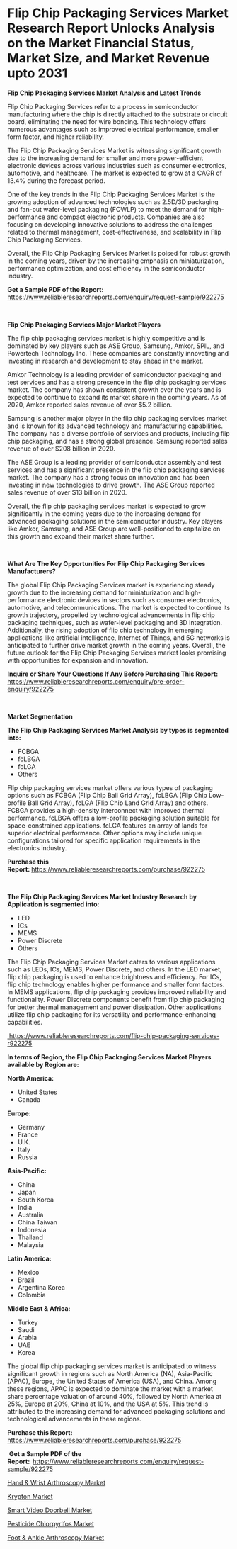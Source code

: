 <p><h1>Flip Chip Packaging Services Market Research Report Unlocks Analysis on the Market Financial Status, Market Size, and Market Revenue upto 2031</h1></p><p><strong>Flip Chip Packaging Services Market Analysis and Latest Trends</strong></p>
<p><p>Flip Chip Packaging Services refer to a process in semiconductor manufacturing where the chip is directly attached to the substrate or circuit board, eliminating the need for wire bonding. This technology offers numerous advantages such as improved electrical performance, smaller form factor, and higher reliability.</p><p>The Flip Chip Packaging Services Market is witnessing significant growth due to the increasing demand for smaller and more power-efficient electronic devices across various industries such as consumer electronics, automotive, and healthcare. The market is expected to grow at a CAGR of 13.4% during the forecast period.</p><p>One of the key trends in the Flip Chip Packaging Services Market is the growing adoption of advanced technologies such as 2.5D/3D packaging and fan-out wafer-level packaging (FOWLP) to meet the demand for high-performance and compact electronic products. Companies are also focusing on developing innovative solutions to address the challenges related to thermal management, cost-effectiveness, and scalability in Flip Chip Packaging Services.</p><p>Overall, the Flip Chip Packaging Services Market is poised for robust growth in the coming years, driven by the increasing emphasis on miniaturization, performance optimization, and cost efficiency in the semiconductor industry.</p></p>
<p><strong>Get a Sample PDF of the Report:&nbsp;</strong> <a href="https://www.reliableresearchreports.com/enquiry/request-sample/922275">https://www.reliableresearchreports.com/enquiry/request-sample/922275</a></p>
<p>&nbsp;</p>
<p><strong>Flip Chip Packaging Services Major Market Players</strong></p>
<p><p>The flip chip packaging services market is highly competitive and is dominated by key players such as ASE Group, Samsung, Amkor, SPIL, and Powertech Technology Inc. These companies are constantly innovating and investing in research and development to stay ahead in the market.</p><p>Amkor Technology is a leading provider of semiconductor packaging and test services and has a strong presence in the flip chip packaging services market. The company has shown consistent growth over the years and is expected to continue to expand its market share in the coming years. As of 2020, Amkor reported sales revenue of over $5.2 billion.</p><p>Samsung is another major player in the flip chip packaging services market and is known for its advanced technology and manufacturing capabilities. The company has a diverse portfolio of services and products, including flip chip packaging, and has a strong global presence. Samsung reported sales revenue of over $208 billion in 2020.</p><p>The ASE Group is a leading provider of semiconductor assembly and test services and has a significant presence in the flip chip packaging services market. The company has a strong focus on innovation and has been investing in new technologies to drive growth. The ASE Group reported sales revenue of over $13 billion in 2020.</p><p>Overall, the flip chip packaging services market is expected to grow significantly in the coming years due to the increasing demand for advanced packaging solutions in the semiconductor industry. Key players like Amkor, Samsung, and ASE Group are well-positioned to capitalize on this growth and expand their market share further.</p></p>
<p>&nbsp;</p>
<p><strong>What Are The Key Opportunities For Flip Chip Packaging Services Manufacturers?</strong></p>
<p><p>The global Flip Chip Packaging Services market is experiencing steady growth due to the increasing demand for miniaturization and high-performance electronic devices in sectors such as consumer electronics, automotive, and telecommunications. The market is expected to continue its growth trajectory, propelled by technological advancements in flip chip packaging techniques, such as wafer-level packaging and 3D integration. Additionally, the rising adoption of flip chip technology in emerging applications like artificial intelligence, Internet of Things, and 5G networks is anticipated to further drive market growth in the coming years. Overall, the future outlook for the Flip Chip Packaging Services market looks promising with opportunities for expansion and innovation.</p></p>
<p><strong>Inquire or Share Your Questions If Any Before Purchasing This Report:</strong> <a href="https://www.reliableresearchreports.com/enquiry/pre-order-enquiry/922275">https://www.reliableresearchreports.com/enquiry/pre-order-enquiry/922275</a></p>
<p>&nbsp;</p>
<p><strong>Market Segmentation</strong></p>
<p><strong>The Flip Chip Packaging Services Market Analysis by types is segmented into:</strong></p>
<p><ul><li>FCBGA</li><li>fcLBGA</li><li>fcLGA</li><li>Others</li></ul></p>
<p><p>Flip chip packaging services market offers various types of packaging options such as FCBGA (Flip Chip Ball Grid Array), fcLBGA (Flip Chip Low-profile Ball Grid Array), fcLGA (Flip Chip Land Grid Array) and others. FCBGA provides a high-density interconnect with improved thermal performance. fcLBGA offers a low-profile packaging solution suitable for space-constrained applications. fcLGA features an array of lands for superior electrical performance. Other options may include unique configurations tailored for specific application requirements in the electronics industry.</p></p>
<p><strong>Purchase this Report:&nbsp;</strong><a href="https://www.reliableresearchreports.com/purchase/922275">https://www.reliableresearchreports.com/purchase/922275</a></p>
<p>&nbsp;</p>
<p><strong>The Flip Chip Packaging Services Market Industry Research by Application is segmented into:</strong></p>
<p><ul><li>LED</li><li>ICs</li><li>MEMS</li><li>Power Discrete</li><li>Others</li></ul></p>
<p><p>The Flip Chip Packaging Services Market caters to various applications such as LEDs, ICs, MEMS, Power Discrete, and others. In the LED market, flip chip packaging is used to enhance brightness and efficiency. For ICs, flip chip technology enables higher performance and smaller form factors. In MEMS applications, flip chip packaging provides improved reliability and functionality. Power Discrete components benefit from flip chip packaging for better thermal management and power dissipation. Other applications utilize flip chip packaging for its versatility and performance-enhancing capabilities.</p></p>
<p><a href="https://www.reliableresearchreports.com/flip-chip-packaging-services-r922275">&nbsp;https://www.reliableresearchreports.com/flip-chip-packaging-services-r922275</a></p>
<p><strong>In terms of Region, the Flip Chip Packaging Services Market Players available by Region are:</strong></p>
<p>
    <p> <strong> North America: </strong>
        <ul>
            <li>United States</li>
            <li>Canada</li>
        </ul>
        </p> 
    <p> <strong> Europe: </strong>
        <ul>
            <li>Germany</li>
            <li>France</li>
            <li>U.K.</li>
            <li>Italy</li>
            <li>Russia</li>
        </ul>
        </p> 
    <p> <strong> Asia-Pacific: </strong>
        <ul>
            <li>China</li>
            <li>Japan</li>
            <li>South Korea</li>
            <li>India</li>
            <li>Australia</li>
            <li>China Taiwan</li>
            <li>Indonesia</li>
            <li>Thailand</li>
            <li>Malaysia</li>
        </ul>
        </p> 
    <p> <strong> Latin America: </strong>
        <ul>
            <li>Mexico</li>
            <li>Brazil</li>
            <li>Argentina Korea</li>
            <li>Colombia</li>
        </ul>
        </p> 
    <p> <strong> Middle East & Africa: </strong>
        <ul>
            <li>Turkey</li>
            <li>Saudi</li>
            <li>Arabia</li>
            <li>UAE</li>
            <li>Korea</li>
        </ul>
    </p>
    </p>
<p><p>The global flip chip packaging services market is anticipated to witness significant growth in regions such as North America (NA), Asia-Pacific (APAC), Europe, the United States of America (USA), and China. Among these regions, APAC is expected to dominate the market with a market share percentage valuation of around 40%, followed by North America at 25%, Europe at 20%, China at 10%, and the USA at 5%. This trend is attributed to the increasing demand for advanced packaging solutions and technological advancements in these regions.</p></p>
<p><strong>Purchase this Report: </strong><a href="https://www.reliableresearchreports.com/purchase/922275">https://www.reliableresearchreports.com/purchase/922275</a></p>
<p>&nbsp;<strong>Get a Sample PDF of the Report:&nbsp;&nbsp;</strong><a href="https://www.reliableresearchreports.com/enquiry/request-sample/922275">https://www.reliableresearchreports.com/enquiry/request-sample/922275</a></p>
<p><strong></strong></p>
<p><p><a href="https://github.com/RichRobinson5/Market-Research-Report-List-6/blob/main/hand-wrist-arthroscopy-market.md">Hand & Wrist Arthroscopy Market</a></p><p><a href="https://www.linkedin.com/pulse/future-trends-global-krypton-market-insights-analysis-from-2024-8yjuc?trackingId=A10ilnGsRjiEBHPyyXjWdQ%3D%3D">Krypton Market</a></p><p><a href="https://www.linkedin.com/pulse/smart-video-doorbell-market-outlook-forecast-from-2024-2031-6chje?trackingId=yB0IyH%2FzSmqRiVBuxerIlQ%3D%3D">Smart Video Doorbell Market</a></p><p><a href="https://www.linkedin.com/pulse/pesticide-chlorpyrifos-market-research-report-forecast-growth-prospects-xx6mc?trackingId=iyPfJleaREiZXCRTMbiemg%3D%3D">Pesticide Chlorpyrifos Market</a></p><p><a href="https://github.com/mandarincruisesvn/Market-Research-Report-List-1/blob/main/foot-ankle-arthroscopy-market.md">Foot & Ankle Arthroscopy Market</a></p></p>